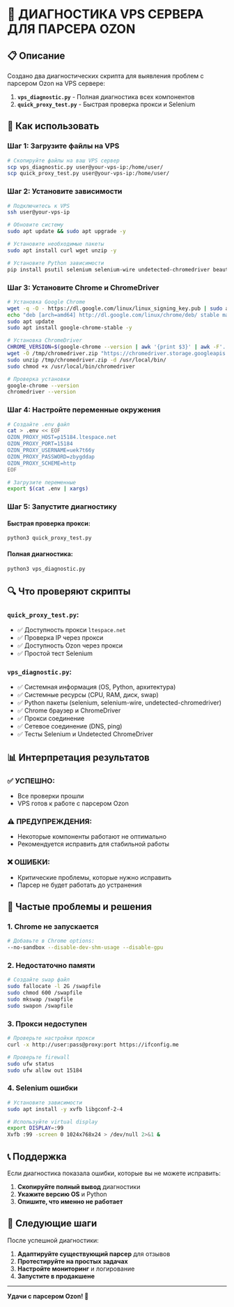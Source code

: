 # 🔧 ДИАГНОСТИКА VPS СЕРВЕРА ДЛЯ ПАРСЕРА OZON

## 📋 Описание

Создано два диагностических скрипта для выявления проблем с парсером Ozon на VPS сервере:

1. **`vps_diagnostic.py`** - Полная диагностика всех компонентов
2. **`quick_proxy_test.py`** - Быстрая проверка прокси и Selenium

## 🚀 Как использовать

### Шаг 1: Загрузите файлы на VPS

```bash
# Скопируйте файлы на ваш VPS сервер
scp vps_diagnostic.py user@your-vps-ip:/home/user/
scp quick_proxy_test.py user@your-vps-ip:/home/user/
```

### Шаг 2: Установите зависимости

```bash
# Подключитесь к VPS
ssh user@your-vps-ip

# Обновите систему
sudo apt update && sudo apt upgrade -y

# Установите необходимые пакеты
sudo apt install curl wget unzip -y

# Установите Python зависимости
pip install psutil selenium selenium-wire undetected-chromedriver beautifulsoup4 lxml aiohttp
```

### Шаг 3: Установите Chrome и ChromeDriver

```bash
# Установка Google Chrome
wget -q -O - https://dl.google.com/linux/linux_signing_key.pub | sudo apt-key add -
echo "deb [arch=amd64] http://dl.google.com/linux/chrome/deb/ stable main" | sudo tee /etc/apt/sources.list.d/google-chrome.list
sudo apt update
sudo apt install google-chrome-stable -y

# Установка ChromeDriver
CHROME_VERSION=$(google-chrome --version | awk '{print $3}' | awk -F'.' '{print $1}')
wget -O /tmp/chromedriver.zip "https://chromedriver.storage.googleapis.com/LATEST_RELEASE_${CHROME_VERSION}/chromedriver_linux64.zip"
sudo unzip /tmp/chromedriver.zip -d /usr/local/bin/
sudo chmod +x /usr/local/bin/chromedriver

# Проверка установки
google-chrome --version
chromedriver --version
```

### Шаг 4: Настройте переменные окружения

```bash
# Создайте .env файл
cat > .env << EOF
OZON_PROXY_HOST=p15184.ltespace.net
OZON_PROXY_PORT=15184
OZON_PROXY_USERNAME=uek7t66y
OZON_PROXY_PASSWORD=zbygddap
OZON_PROXY_SCHEME=http
EOF

# Загрузите переменные
export $(cat .env | xargs)
```

### Шаг 5: Запустите диагностику

#### Быстрая проверка прокси:
```bash
python3 quick_proxy_test.py
```

#### Полная диагностика:
```bash
python3 vps_diagnostic.py
```

## 🔍 Что проверяют скрипты

### `quick_proxy_test.py`:
- ✅ Доступность прокси `ltespace.net`
- ✅ Проверка IP через прокси
- ✅ Доступность Ozon через прокси
- ✅ Простой тест Selenium

### `vps_diagnostic.py`:
- ✅ Системная информация (OS, Python, архитектура)
- ✅ Системные ресурсы (CPU, RAM, диск, swap)
- ✅ Python пакеты (selenium, selenium-wire, undetected-chromedriver)
- ✅ Chrome браузер и ChromeDriver
- ✅ Прокси соединение
- ✅ Сетевое соединение (DNS, ping)
- ✅ Тесты Selenium и Undetected ChromeDriver

## 📊 Интерпретация результатов

### ✅ УСПЕШНО:
- Все проверки прошли
- VPS готов к работе с парсером Ozon

### ⚠️ ПРЕДУПРЕЖДЕНИЯ:
- Некоторые компоненты работают не оптимально
- Рекомендуется исправить для стабильной работы

### ❌ ОШИБКИ:
- Критические проблемы, которые нужно исправить
- Парсер не будет работать до устранения

## 🔧 Частые проблемы и решения

### 1. Chrome не запускается
```bash
# Добавьте в Chrome options:
--no-sandbox --disable-dev-shm-usage --disable-gpu
```

### 2. Недостаточно памяти
```bash
# Создайте swap файл
sudo fallocate -l 2G /swapfile
sudo chmod 600 /swapfile
sudo mkswap /swapfile
sudo swapon /swapfile
```

### 3. Прокси недоступен
```bash
# Проверьте настройки прокси
curl -x http://user:pass@proxy:port https://ifconfig.me

# Проверьте firewall
sudo ufw status
sudo ufw allow out 15184
```

### 4. Selenium ошибки
```bash
# Установите зависимости
sudo apt install -y xvfb libgconf-2-4

# Используйте virtual display
export DISPLAY=:99
Xvfb :99 -screen 0 1024x768x24 > /dev/null 2>&1 &
```

## 📞 Поддержка

Если диагностика показала ошибки, которые вы не можете исправить:

1. **Скопируйте полный вывод** диагностики
2. **Укажите версию OS** и Python
3. **Опишите, что именно не работает**

## 🎯 Следующие шаги

После успешной диагностики:

1. **Адаптируйте существующий парсер** для отзывов
2. **Протестируйте на простых задачах**
3. **Настройте мониторинг** и логирование
4. **Запустите в продакшене**

---

**Удачи с парсером Ozon! 🚀**








